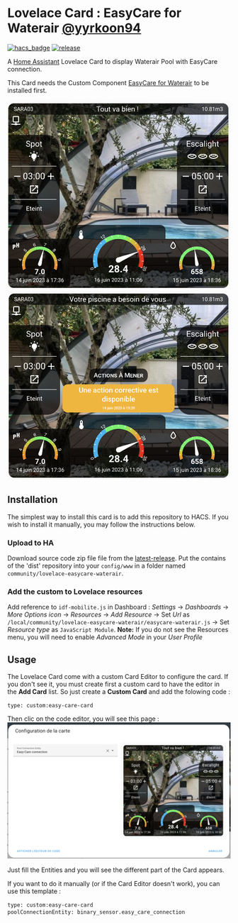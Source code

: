 # Lovelace Card : EasyCare for Waterair [@yyrkoon94](https://www.github.com/yyrkoon94)

[![hacs_badge](https://img.shields.io/badge/HACS-Custom-41BDF5.svg)](https://github.com/hacs/integration)
[![release][release-badge]][release-url]

A [Home Assistant][home-assistant] Lovelace Card to display Waterair Pool with EasyCare connection.

This Card needs the Custom Component [EasyCare for Waterair][ha-easycare-waterair] to be installed first.

![Screenshot](https://raw.githubusercontent.com/yyrkoon94/lovelace-easycare-waterair/master/screenshot0.png)
![Screenshot](https://raw.githubusercontent.com/yyrkoon94/lovelace-easycare-waterair/master/screenshot2.png)

## Installation

The simplest way to install this card is to add this repository to HACS. If you wish to install it manually, you may follow the instructions below.

### Upload to HA

Download source code zip file file from the [latest-release][release-url].
Put the contains of the 'dist' repository into your `config/www` in a folder named `community/lovelace-easycare-waterair`.

### Add the custom to Lovelace resources
Add reference to `idf-mobilite.js` in Dashboard :
    _Settings_ → _Dashboards_ → _More Options icon_ → _Resources_ → _Add Resource_ → Set _Url_ as `/local/community/lovelace-easycare-waterair/easycare-waterair.js` → Set _Resource type_ as `JavaScript Module`.
      **Note:** If you do not see the Resources menu, you will need to enable _Advanced Mode_ in your _User Profile_

## Usage
The Lovelace Card come with a custom Card Editor to configure the card. If you don't see it, you must create first a custom card to have the editor in the **Add Card** list. So just create a **Custom Card** and add the folowing code :
```
type: custom:easy-care-card
```

Then clic on the code editor, you will see this page :
![Screenshot](https://raw.githubusercontent.com/yyrkoon94/lovelace-easycare-waterair/master/cardeditor.png)

Just fill the Entities and you will see the different part of the Card appears.

If you want to do it manually (or if the Card Editor doesn't work), you can use this template :
```
type: custom:easy-care-card
poolConnectionEntity: binary_sensor.easy_care_connection
```

<!-- Badges -->
[release-badge]: https://img.shields.io/github/v/release/yyrkoon94/lovelace-easycare-waterair?style=flat-square
[downloads-badge]: https://img.shields.io/github/downloads/yyrkoon94/lovelace-easycare-waterair/total?style=flat-square

<!-- References -->
[home-assistant]: https://www.home-assistant.io/
[home-assitant-theme-docs]: https://www.home-assistant.io/integrations/frontend/#defining-themes
[hacs]: https://hacs.xyz
[release-url]: https://github.com/yyrkoon94/lovelace-easycare-waterair/releases
[ha-easycare-waterair]: https://github.com/yyrkoon94/ha-easycare-waterair

